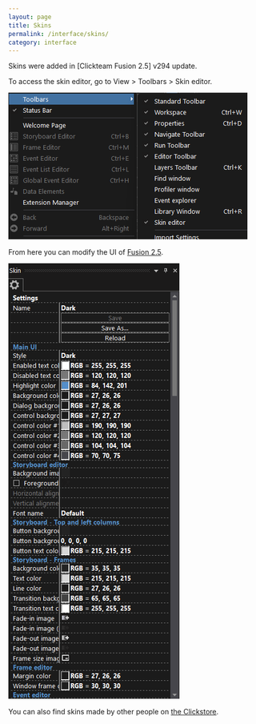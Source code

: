 ```yaml
---
layout: page
title: Skins
permalink: /interface/skins/
category: interface
---
```


Skins were added in [Clickteam Fusion 2.5] v294 update.

To access the skin editor, go to View > Toolbars > Skin editor.

![](/wiki/assets/Screenshots/GotoSkinEditor.png)

From here you can modify the UI of [Fusion 2.5].

![](/wiki/assets/Screenshots/SkinEditor.png)

You can also find skins made by other people on [the Clickstore](https://clickstore.clickteam.com/index.php?route=product/category&path=71_75).

[Fusion 2.5]: /fusion/2.5/
